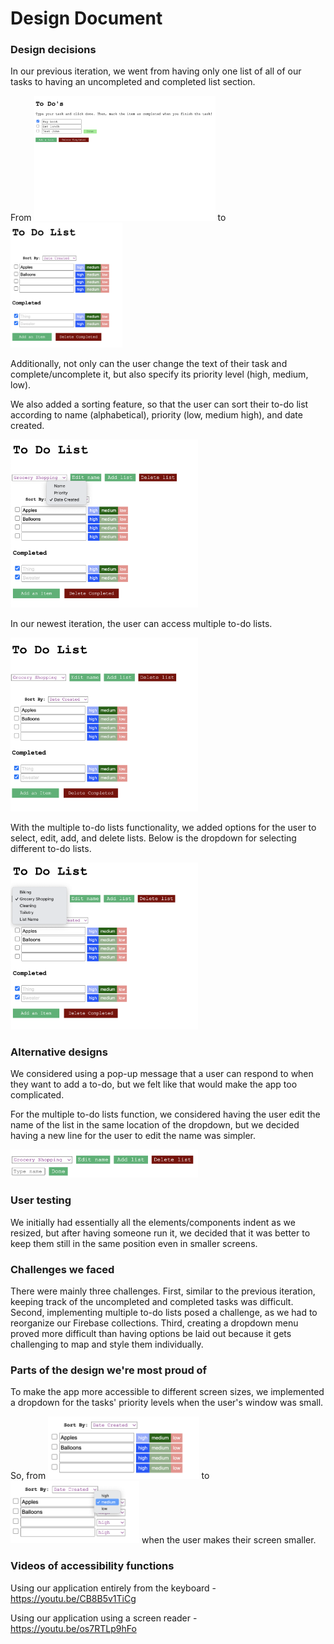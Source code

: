 # Design Document

### Design decisions
In our previous iteration, we went from having only one list of all of our tasks to having an uncompleted 
and completed list section. 

From <img src="clump.png" height="200"> to <img src="oneList.png" height="200">

Additionally, not only can the user change the text of their task and complete/uncomplete it, but also
specify its priority level (high, medium, low).

We also added a sorting feature, so that the user can sort their to-do list according to name (alphabetical),
 priority (low, medium high), and date created.

<img src="sortDropdown.png" width="300">

In our newest iteration, the user can access multiple to-do lists.

<img src="lists.png" width="300">

With the multiple to-do lists functionality, we added options for the user to
select, edit, add, and delete lists. Below is the dropdown for selecting different to-do lists.

<img src="listDropdown.png" width="300">

### Alternative designs
We considered using a pop-up message that a user can respond to when they want to add a to-do, but we felt like that 
would make the app too complicated. 

For the multiple to-do lists function, we considered having the user edit the name of the list in the same location of the dropdown,
 but we decided having a new line for the user to edit the name was simpler.

<img src="editList.png" width="300">

### User testing
We initially had essentially all the elements/components indent as we resized, but after having someone run it, we
decided that it was better to keep them still in the same position even in smaller screens. 

### Challenges we faced
There were mainly three challenges. First, similar to the previous iteration, keeping track of the uncompleted and 
completed tasks was difficult. Second, implementing multiple to-do lists posed a challenge, as we had to reorganize our 
Firebase collections. Third, creating a dropdown menu proved more difficult than having options be laid out because it
gets challenging to map and style them individually. 

### Parts of the design we're most proud of
To make the app more accessible to different screen sizes, we implemented a dropdown for the tasks' priority levels 
when the user's window was small.

So, from  <img src="priorityButtons.png" height="100"> to <img src="priorityDropdown.png" height="100"> when the user makes their screen smaller.

### Videos of accessibility functions
Using our application entirely from the keyboard - https://youtu.be/CB8B5v1TiCg

Using our application using a screen reader - https://youtu.be/os7RTLp9hFo